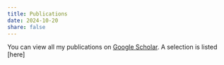 ```yaml
---
title: Publications
date: 2024-10-20
share: false
---
```


You can view all my publications on [Google Scholar](https://scholar.google.com/citations?user=RhThiI8AAAAJ&hl=en).
A selection is listed [here]